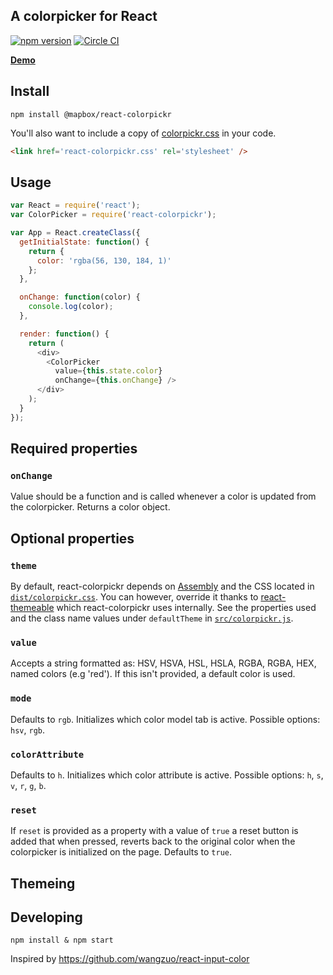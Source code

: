 A colorpicker for React
---

[![npm version](http://img.shields.io/npm/v/@mapbox/react-colorpickr.svg)](https://npmjs.org/package/@mapbox/react-colorpickr) [![Circle CI](https://circleci.com/gh/mapbox/react-colorpickr.svg?style=svg&circle-token=7b6e2687ff5804946f2c0ef5a8a93ad92a4c8ff3)](https://circleci.com/gh/mapbox/react-colorpickr)

__[Demo](https://www.mapbox.com/react-colorpickr/example/)__

## Install

    npm install @mapbox/react-colorpickr

You'll also want to include a copy of [colorpickr.css](https://github.com/mapbox/react-colorpickr/blob/mb-pages/dist/colorpickr.css) in your code.

``` html
<link href='react-colorpickr.css' rel='stylesheet' />
```

## Usage

```js
var React = require('react');
var ColorPicker = require('react-colorpickr');

var App = React.createClass({
  getInitialState: function() {
    return {
      color: 'rgba(56, 130, 184, 1)'
    };
  },

  onChange: function(color) {
    console.log(color);
  },

  render: function() {
    return (
      <div>
        <ColorPicker
          value={this.state.color}
          onChange={this.onChange} />
      </div>
    );
  }
});
```

## Required properties

### `onChange`

Value should be a function and is called whenever a color is updated from
the colorpicker. Returns a color object.

## Optional properties

### `theme`

By default, react-colorpickr depends on [Assembly](https://www.mapbox.com/assembly/) and the CSS located in [`dist/colorpickr.css`](https://github.com/mapbox/react-colorpickr/blob/mb-pages/dist/colorpickr.css). You can however, override it thanks to [react-themeable](https://github.com/markdalgleish/react-themeable) which react-colorpickr uses internally. See the properties used and the class name values under `defaultTheme` in [`src/colorpickr.js`](https://github.com/mapbox/react-colorpickr/blob/assemblify/src/colorpickr.js).

### `value`

Accepts a string formatted as: HSV, HSVA, HSL, HSLA, RGBA, RGBA, HEX, named colors (e.g 'red').
If this isn't provided, a default color is used.

### `mode`  

Defaults to `rgb`. Initializes which color model tab is active.
Possible options: `hsv`, `rgb`.

### `colorAttribute`

Defaults to `h`. Initializes which color attribute is active.
Possible options: `h`, `s`, `v`, `r`, `g`, `b`.

### `reset`

If `reset` is provided as a property with a value of `true` a reset button is
added that when pressed, reverts back to the original color when the
colorpicker is initialized on the page. Defaults to `true`.

## Themeing



## Developing

    npm install & npm start

Inspired by https://github.com/wangzuo/react-input-color
